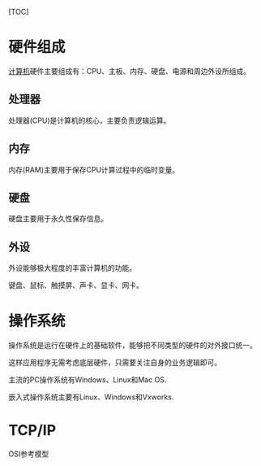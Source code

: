 ---
---

[TOC]

# 硬件组成

[计算机](https://baike.baidu.com/item/%E8%AE%A1%E7%AE%97%E6%9C%BA)硬件主要组成有：CPU、主板、内存、硬盘、电源和周边外设所组成。

## 处理器

处理器(CPU)是计算机的核心，主要负责逻辑运算。

## 内存

内存(RAM)主要用于保存CPU计算过程中的临时变量。

## 硬盘

硬盘主要用于永久性保存信息。

## 外设

外设能够极大程度的丰富计算机的功能。

键盘、鼠标、触摸屏、声卡、显卡、网卡。

# 操作系统

操作系统是运行在硬件上的基础软件，能够把不同类型的硬件的对外接口统一。

这样应用程序无需考虑底层硬件，只需要关注自身的业务逻辑即可。

主流的PC操作系统有Windows、Linux和Mac OS.

嵌入式操作系统主要有Linux、Windows和Vxworks.

# TCP/IP

OSI参考模型